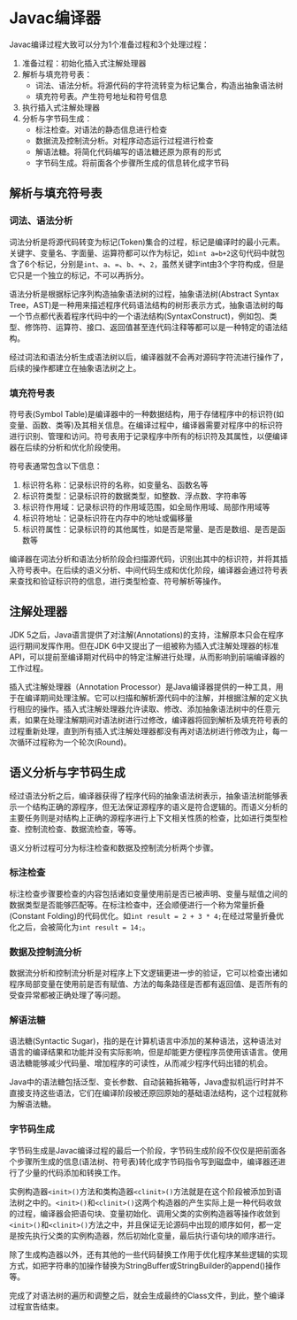 # Javac编译器

Javac编译过程大致可以分为1个准备过程和3个处理过程：

1. 准备过程：初始化插入式注解处理器
2. 解析与填充符号表：
    - 词法、语法分析。将源代码的字符流转变为标记集合，构造出抽象语法树
    - 填充符号表。产生符号地址和符号信息
3. 执行插入式注解处理器
4. 分析与字节码生成：
    - 标注检查。对语法的静态信息进行检查
    - 数据流及控制流分析。对程序动态运行过程进行检查
    - 解语法糖。将简化代码编写的语法糖还原为原有的形式
    - 字节码生成。将前面各个步骤所生成的信息转化成字节码

## 解析与填充符号表

### 词法、语法分析

词法分析是将源代码转变为标记(Token)集合的过程，标记是编译时的最小元素。关键字、变量名、字面量、运算符都可以作为标记，如`int a=b+2`这句代码中就包含了6个标记，分别是`int`、`a`、`=`、`b`、`+`、`2`，虽然关键字int由3个字符构成，但是它只是一个独立的标记，不可以再拆分。

语法分析是根据标记序列构造抽象语法树的过程，抽象语法树(Abstract Syntax Tree，AST)是一种用来描述程序代码语法结构的树形表示方式，抽象语法树的每一个节点都代表着程序代码中的一个语法结构(SyntaxConstruct)，例如包、类型、修饰符、运算符、接口、返回值甚至连代码注释等都可以是一种特定的语法结构。

经过词法和语法分析生成语法树以后，编译器就不会再对源码字符流进行操作了，后续的操作都建立在抽象语法树之上。

### 填充符号表

符号表(Symbol Table)是编译器中的一种数据结构，用于存储程序中的标识符(如变量、函数、类等)及其相关信息。在编译过程中，编译器需要对程序中的标识符进行识别、管理和访问。符号表用于记录程序中所有的标识符及其属性，以便编译器在后续的分析和优化阶段使用。

符号表通常包含以下信息：

1. 标识符名称：记录标识符的名称，如变量名、函数名等
2. 标识符类型：记录标识符的数据类型，如整数、浮点数、字符串等
3. 标识符作用域：记录标识符的作用域范围，如全局作用域、局部作用域等
4. 标识符地址：记录标识符在内存中的地址或偏移量
5. 标识符属性：记录标识符的其他属性，如是否是常量、是否是数组、是否是函数等

编译器在词法分析和语法分析阶段会扫描源代码，识别出其中的标识符，并将其插入符号表中。在后续的语义分析、中间代码生成和优化阶段，编译器会通过符号表来查找和验证标识符的信息，进行类型检查、符号解析等操作。

## 注解处理器

JDK 5之后，Java语言提供了对注解(Annotations)的支持，注解原本只会在程序运行期间发挥作用。但在JDK 6中又提出了一组被称为插入式注解处理器的标准API，可以提前至编译期对代码中的特定注解进行处理，从而影响到前端编译器的工作过程。

插入式注解处理器（Annotation Processor）是Java编译器提供的一种工具，用于在编译期间处理注解。它可以扫描和解析源代码中的注解，并根据注解的定义执行相应的操作。插入式注解处理器允许读取、修改、添加抽象语法树中的任意元素，如果在处理注解期间对语法树进行过修改，编译器将回到解析及填充符号表的过程重新处理，直到所有插入式注解处理器都没有再对语法树进行修改为止，每一次循环过程称为一个轮次(Round)。

## 语义分析与字节码生成

经过语法分析之后，编译器获得了程序代码的抽象语法树表示，抽象语法树能够表示一个结构正确的源程序，但无法保证源程序的语义是符合逻辑的。而语义分析的主要任务则是对结构上正确的源程序进行上下文相关性质的检查，比如进行类型检查、控制流检查、数据流检查，等等。

语义分析过程可分为标注检查和数据及控制流分析两个步骤。

### 标注检查

标注检查步骤要检查的内容包括诸如变量使用前是否已被声明、变量与赋值之间的数据类型是否能够匹配等。在标注检查中，还会顺便进行一个称为常量折叠(Constant Folding)的代码优化。如`int result = 2 + 3 * 4;`在经过常量折叠优化之后，会被简化为`int result = 14;`。

### 数据及控制流分析

数据流分析和控制流分析是对程序上下文逻辑更进一步的验证，它可以检查出诸如程序局部变量在使用前是否有赋值、方法的每条路径是否都有返回值、是否所有的受查异常都被正确处理了等问题。

### 解语法糖

语法糖(Syntactic Sugar)，指的是在计算机语言中添加的某种语法，这种语法对语言的编译结果和功能并没有实际影响，但是却能更方便程序员使用该语言。使用语法糖能够减少代码量、增加程序的可读性，从而减少程序代码出错的机会。

Java中的语法糖包括泛型、变长参数、自动装箱拆箱等，Java虚拟机运行时并不直接支持这些语法，它们在编译阶段被还原回原始的基础语法结构，这个过程就称为解语法糖。

### 字节码生成

字节码生成是Javac编译过程的最后一个阶段，字节码生成阶段不仅仅是把前面各个步骤所生成的信息(语法树、符号表)转化成字节码指令写到磁盘中，编译器还进行了少量的代码添加和转换工作。

实例构造器`<init>()`方法和类构造器`<clinit>()`方法就是在这个阶段被添加到语法树之中的。`<init>()`和`<clinit>()`这两个构造器的产生实际上是一种代码收敛的过程，编译器会把语句块、变量初始化、调用父类的实例构造器等操作收敛到`<init>()`和`<clinit>()`方法之中，并且保证无论源码中出现的顺序如何，都一定是按先执行父类的实例构造器，然后初始化变量，最后执行语句块的顺序进行。

除了生成构造器以外，还有其他的一些代码替换工作用于优化程序某些逻辑的实现方式，如把字符串的加操作替换为StringBuffer或StringBuilder的append()操作等。

完成了对语法树的遍历和调整之后，就会生成最终的Class文件，到此，整个编译过程宣告结束。
